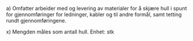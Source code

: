 a) Omfatter arbeider med og levering av materialer for å skjære hull i spunt for gjennomføringer for ledninger, kabler og til andre formål, samt tetting rundt gjennomføringene.

x) Mengden måles som antall hull. Enhet: stk

